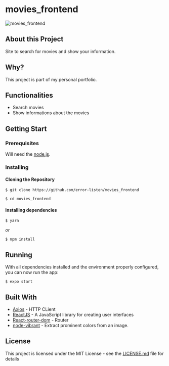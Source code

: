 # movies_frontend

![movies_frontend](https://user-images.githubusercontent.com/66707613/88963810-cde0de80-d27e-11ea-997b-8f4961bec419.gif)

<h2>About this Project</h2>
Site to search for movies and show your information.

<h2>Why?</h2>
This project is part of my personal portfolio.

<h2>Functionalities</h2>
<ul>
  <li>Search movies</li>
  <li>Show informations about the movies</li>
</ul>

<h2>Getting Start</h2>

<h3>Prerequisites</h3>

Will need the <a href="https://nodejs.org/en/">node.js</a>.

<h3>Installing</h4>
<h4>Cloning the Repository</h5>

`$ git clone https://github.com/error-listen/movies_frontend`

`$ cd movies_frontend`

<h4>Installing dependencies</h3>

`$ yarn`

<i>or</i>

`$ npm install`

<h2>Running</h2>
With all dependencies installed and the environment properly configured, you can now run the app:

`$ expo start` 

<h2>Built With</h2>

<ul>
  <li><a href="https://github.com/axios/axios">Axios</a> - HTTP CLient</li>
  <li><a href="https://pt-br.reactjs.org/">ReactJS</a> - A JavaScript library for creating user interfaces</li>
  <li><a href="https://github.com/ReactTraining/react-router/tree/master/packages/react-router-dom">React-router-dom</a> - Router</li>
  <li><a href="https://github.com/Vibrant-Colors/node-vibrant">node-vibrant</a> - Extract prominent colors from an image.</li>
</ul>

<h2>License</h2>

This project is licensed under the MIT License - see the <a href="https://github.com/error-listen/movies_frontend/blob/master/LICENSE">LICENSE.md</a> file for details
